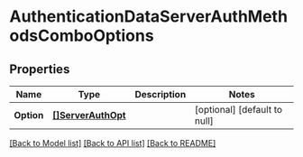 # AuthenticationDataServerAuthMethodsComboOptions

## Properties
Name | Type | Description | Notes
------------ | ------------- | ------------- | -------------
**Option** | [**[]ServerAuthOpt**](ServerAuth_opt.md) |  | [optional] [default to null]

[[Back to Model list]](../README.md#documentation-for-models) [[Back to API list]](../README.md#documentation-for-api-endpoints) [[Back to README]](../README.md)

